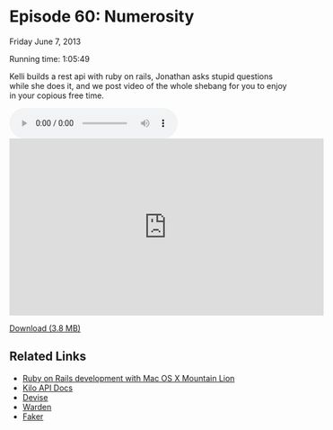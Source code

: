 Episode 60: Numerosity
====
Friday June 7, 2013

Running time: 1:05:49

Kelli builds a rest api with ruby on rails, Jonathan asks stupid questions while she does it, and we post video of the whole shebang for you to enjoy in your copious free time.

<audio preload="auto" controls>
	<source src="https://s3.amazonaws.com/nitch/Episode_60_Numerosity.mp3" type="audio/mpeg" />
	<source src="https://s3.amazonaws.com/nitch/Episode_60_Numerosity.ogg" type="audio/ogg" />
</audio>

<iframe width="560" height="315" src="http://www.youtube.com/embed/YyTprB0bHMc" frameborder="0" allowfullscreen></iframe>

[Download (3.8 MB)](https://s3.amazonaws.com/nitch/Episode_60_Numerosity.mp3 "Episode 60: Numerosity")

## Related Links

* [Ruby on Rails development with Mac OS X Mountain Lion](http://createdbypete.com/articles/ruby-on-rails-development-with-mac-os-x-mountain-lion/)
* [Kilo API Docs](http://happydocs.net/kellishaver/Kilo)
* [Devise](http://rubygems.org/gems/devise "devise | RubyGems.org | your community gem host")
* [Warden](http://rubygems.org/gems/warden "warden | RubyGems.org | your community gem host")
* [Faker](http://faker.rubyforge.org/ "faker")

